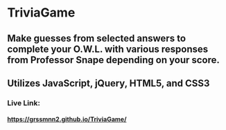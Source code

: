 # TriviaGame

## Make guesses from selected answers to complete your O.W.L. with various responses from Professor Snape depending on your score.

## Utilizes JavaScript, jQuery, HTML5, and CSS3

### Live Link:

#### https://grssmnn2.github.io/TriviaGame/